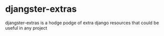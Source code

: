 
# djangster-extras

djangster-extras is a hodge podge of extra django resources that could be useful in any project



